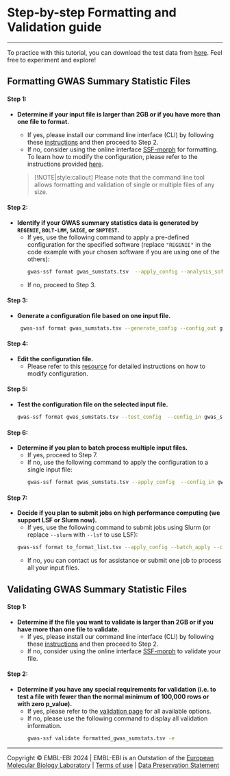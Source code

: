 # Step-by-step Formatting and Validation guide
---
To practice with this tutorial, you can download the test data from [here](https://github.com/EBISPOT/gwas-sumstats-tools-Documentation/tree/main/test_data). Feel free to experiment and explore!

## Formatting GWAS Summary Statistic Files

#### Step 1: 
- **Determine if your input file is larger than 2GB or if you have more than one file to format.**
  
  - If yes, please install our command line interface (CLI) by following these [instructions](install) and then proceed to Step 2.
  - If no, consider using the online interface [SSF-morph](https://ebispot.github.io/gwas-sumstats-tools-ssf-morph/) for formatting. To learn how to modify the configuration, please refer to the instructions provided [here](edit_config).
  
  > [!NOTE|style:callout]
  > Please note that the command line tool allows formatting and validation of single or multiple files of any size.


#### Step 2: 
- **Identify if your GWAS summary statistics data is generated by `REGENIE`, `BOLT-LMM`, `SAIGE`, or `SNPTEST`.**
  - If yes, use the following command to apply a pre-defined configuration for the specified software (replace `"REGENIE"` in the code example with your chosen software if you are using one of the others):
    ```bash
    gwas-ssf format gwas_sumstats.tsv  --apply_config --analysis_software "REGENIE" -o gwas_sumstats_formatted.tsv
    ```
  - If no, proceed to Step 3.


#### Step 3: 
- **Generate a configuration file based on one input file.**
   ```bash
    gwas-ssf format gwas_sumstats.tsv --generate_config --config_out gwas_sumstats.json --delimiter "\t" --remove_comments "#" 
  ```


#### Step 4: 
- **Edit the configuration file.**
   - Please refer to this [resource](edit_config) for detailed instructions on how to modify configuration.


#### Step 5: 
- **Test the configuration file on the selected input file.**
   ```bash
   gwas-ssf format gwas_sumstats.tsv --test_config  --config_in gwas_sumstats.json
   ```

#### Step 6: 
- **Determine if you plan to batch process multiple input files.**
  - If yes, proceed to Step 7.
  - If no, use the following command to apply the configuration to a single input file:
     ```bash
     gwas-ssf format gwas_sumstats.tsv --apply_config  --config_in gwas_sumstats.json -o gwas_sumstats_formatted.tsv
     ```


#### Step 7: 
- **Decide if you plan to submit jobs on high performance computing (we support LSF or Slurm now).**
  - If yes, use the following command to submit jobs using Slurm  (or replace `--slurm` with `--lsf` to use LSF):
  ```bash
  gwas-ssf format to_format_list.tsv --apply_config --batch_apply --config_in gwas_sumstats.json --slurm
  ```
  - If no, you can contact us for assistance or submit one job to process all your input files.


## Validating GWAS Summary Statistic Files
#### Step 1: 
- **Determine if the file you want to validate is larger than 2GB or if you have more than one file to validate.**
   - If yes, please install our command line interface (CLI) by following these [instructions](install) and then proceed to Step 2.
   - If no, consider using the online interface [SSF-morph](https://ebispot.github.io/gwas-sumstats-tools-ssf-morph/) to validate your file.

#### Step 2:
- **Determine if you have any special requirements for validation (i.e. to test a file with fewer than the normal minimum of 100,000 rows or with zero p_value).**
   - If yes, please refer to the [validation page](CLI_validate) for all available options.
   - If no, please use the following command to display all validation information.
     ```bash
     gwas-ssf validate formatted_gwas_sumstats.tsv -e
     ```

----
Copyright © EMBL-EBI 2024 | EMBL-EBI is an Outstation of the [European Molecular Biology Laboratory](https://www.embl.org/) | [Terms of use](https://www.ebi.ac.uk/about/terms-of-use) | [Data Preservation Statement](https://www.ebi.ac.uk/long-term-data-preservation)
